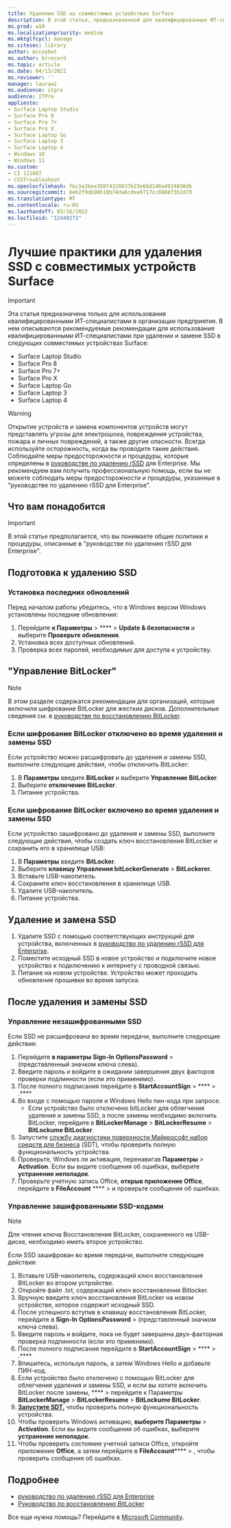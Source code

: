 ```yaml
---
title: Удаление SSD на совместимых устройствах Surface
description: В этой статье, предназначенной для квалифицированных ИТ-специалистов, описываются рекомендуемые рекомендации по удалению и замене SSD в Surface Laptop 4, Surface Laptop 3, Surface Pro 7+, Surface Pro X и Surface Laptop Go.
ms.prod: w10
ms.localizationpriority: medium
ms.mktglfcycl: manage
ms.sitesec: library
author: mccoybot
ms.author: brrecord
ms.topic: article
ms.date: 04/13/2021
ms.reviewer: ''
manager: laurawi
ms.audience: itpro
audience: ITPro
appliesto:
- Surface Laptop Studio
- Surface Pro 8
- Surface Pro 7+
- Surface Pro X
- Surface Laptop Go
- Surface Laptop 3
- Surface Laptop 4
- Windows 10
- Windows 11
ms.custom:
- CI 121887
- CSSTroubleshoot
ms.openlocfilehash: fbc1e2bee35874328637b23e66d148a4924030db
ms.sourcegitcommit: beb2f9db90b19b74da6cdee8717cc0888f3b1d70
ms.translationtype: MT
ms.contentlocale: ru-RU
ms.lasthandoff: 03/16/2022
ms.locfileid: "12449272"
---
```

# <a name="best-practices-for-ssd-removal-from-compatible-surface-devices"></a>Лучшие практики для удаления SSD с совместимых устройств Surface

> [!IMPORTANT]
> Эта статья предназначена только для использования квалифицированными ИТ-специалистами в организации предприятия. В нем описываются рекомендуемые рекомендации для использования квалифицированными ИТ-специалистами при удалении и замене SSD в следующих совместимых устройствах Surface:

- Surface Laptop Studio
- Surface Pro 8
- Surface Pro 7+
- Surface Pro X
- Surface Laptop Go
- Surface Laptop 3
- Surface Laptop 4

> [!WARNING]
> Открытие устройств и замена компонентов устройств могут представлять угрозы для электрошока, повреждения устройства, пожара и личных повреждений, а также другие опасности.  Всегда используйте осторожность, когда вы проводите такие действия. Соблюдайте меры предосторожности и процедуры, которые определены в [руководстве по удалению rSSD](https://www.microsoft.com/download/100440) для Enterprise. Мы рекомендуем вам получить профессиональную помощь, если вы не можете соблюдать меры предосторожности и процедуры, указанные в "руководстве по удалению rSSD для Enterprise".

## <a name="prerequisites"></a>Что вам понадобится

> [!IMPORTANT]
> В этой статье предполагается, что вы понимаете общие политики и процедуры, описанные в "руководстве по удалению rSSD для Enterprise".

## <a name="prepare-for-ssd-removal"></a>Подготовка к удалению SSD

### <a name="install-the-latest-updates"></a>Установка последних обновлений

Перед началом работы убедитесь, что в Windows версии Windows установлены последние обновления:

1. Перейдите **к Параметры** > **** >  **Update & безопасности** и выберите **Проверьте обновления**.
2. Установка всех доступных обновлений.
3. Проверка всех паролей, необходимых для доступа к устройству.  

## <a name="manage-bitlocker"></a>"Управление BitLocker"

> [!NOTE]
> В этом разделе содержатся рекомендации для организаций, которые включили шифрование BitLocker для жестких дисков. Дополнительные сведения см. в  [руководстве по восстановлению BitLocker](/windows/security/information-protection/bitlocker/bitlocker-recovery-guide-plan).

### <a name="if-bitlocker-encryption-is-disabled-during-ssd-removal-and-replacement"></a>Если шифрование BitLocker отключено во время удаления и замены SSD

Если устройство можно расшифровать до удаления и замены SSD, выполните следующие действия, чтобы отключить BitLocker:

1. В **Параметры** введите **BitLocker** и выберите **Управление BitLocker**.
2. Выберите **отключение BitLocker**.
3. Питание устройства.

### <a name="if-bitlocker-encryption-is-enabled-during-ssd-removal-and-replacement"></a>Если шифрование BitLocker включено во время удаления и замены SSD

Если устройство зашифровано до удаления и замены SSD, выполните следующие действия, чтобы создать ключ восстановления BitLocker и сохранить его в хранилище USB:

1. В **Параметры** введите **BitLocker**.
2. Выберите **клавишу Управления bitLockerGenerate** > **BitLockerer.**
2. Вставьте USB-накопитель.
4. Сохраните ключ восстановления в хранилище USB.  
5. Удалите USB-накопитель.  
6. Питание устройства.

## <a name="remove-and-replace-ssd"></a>Удаление и замена SSD

1. Удалите SSD с помощью соответствующих инструкций для устройства, включенных в [руководство по удалению rSSD для Enterprise](https://www.microsoft.com/download/100440).
2. Поместите исходный SSD в новое устройство и подключите новое устройство к подключению к интернету с проводной связью.
3. Питание на новом устройстве. Устройство может проходить обновление прошивки во время запуска.  

## <a name="after-ssd-removal-and-replacement"></a>После удаления и замены SSD

### <a name="manage-unencrypted-ssds"></a>Управление незашифрованными SSD

Если SSD не расшифрована во время передачи, выполните следующие действия:

1. Перейдите **в параметры Sign-In** **OptionsPassword** >  (представленный значком ключа слева).  
2. Введите пароль и войдите в ожидании завершения двух факторов проверки подлинности (если это применимо).
3. После полного подписания перейдите в **StartAccountSign** > **** > .****  
4. Во входе с помощью пароля и Windows Hello пин-кода при запросе.
    - Если устройство было отключено bitLocker для облегчения удаления и замены SSD, а после замены необходимо включить BitLocker, перейдите в **BitLockerManage** >  **BitLockerResume** >  **BitLockume BitLocker**.  
6. Запустите [службу диагностики поверхности Майкрософт набор средств для бизнеса](surface-diagnostic-toolkit-for-business-intro.md) (SDT), чтобы проверить полную функциональность устройства.  
7. Проверьте, Windows ли активация, перенавигав **Параметры** >  **Activation**.  Если вы видите сообщения об ошибках, выберите **устранение неполадок**.
8. Проверьте учетную запись Office, **открыв приложение Office**, перейдите в **FileAccount** **** >  и проверьте сообщения об ошибках.  

### <a name="managing-encrypted-ssds"></a>Управление зашифрованными SSD-кодами

> [!NOTE]
> Для чтения ключа Восстановления BitLocker, сохраненного на USB-диске, необходимо иметь второе устройство.

Если SSD зашифрован во время передачи, выполните следующие действия:

1. Вставьте USB-накопитель, содержащий ключ восстановления BitLocker во втором устройстве.
2. Откройте файл .txt, содержащий ключ восстановления Bitlocker.
3. Вручную введите ключ восстановления BitLocker на новом устройстве, которое содержит исходный SSD.  
4. После успешного вступив в клавишу восстановления BitLocker, перейдите в **Sign-In** **OptionsPassword** >  (представленный значком ключа слева).  
5. Введите пароль и войдите, пока не будет завершена двух-факторная проверка подлинности (если это применимо).
6. После полного подписания перейдите в **StartAccountSign** > **** > .****  
7. Впишитесь, используя пароль, а затем Windows Hello и добавьте ПИН-код.
8. Если устройство было отключено с помощью BitLocker для облегчения удаления и замены SSD, и если вы хотите включить BitLocker после замены, **** >  перейдите к Параметры **BitLockerManage** >  **BitLockerResume** >  **BitLockume BitLocker**.  
9. **[Запустите SDT,](surface-diagnostic-toolkit-for-business-intro.md)** чтобы проверить полную функциональность устройства.  
10. Чтобы проверить Windows активацию, **выберите Параметры** >  **Activation**.  Если вы видите сообщения об ошибках, выберите **устранение неполадок**.
11. Чтобы проверить состояние учетной записи Office, откройте приложение **Office**, а затем перейдите в **FileAccount****** > , чтобы проверить сообщения об ошибках.

## <a name="learn-more"></a>Подробнее

- [руководство по удалению rSSD для Enterprise](https://www.microsoft.com/download/100440)
- [Руководство по восстановлению BitLocker](/windows/security/information-protection/bitlocker/bitlocker-recovery-guide-plan)

Все еще нужна помощь? Перейдите в [Microsoft Community](https://answers.microsoft.com/).
